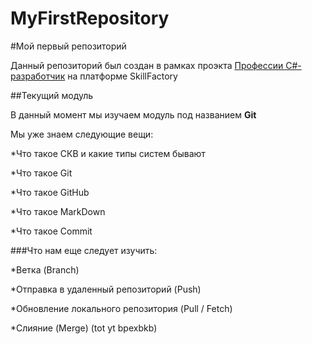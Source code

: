 # MyFirstRepository
#Мой первый репозиторий

Данный репозиторий был создан в рамках проэкта [Профессии C#-разработчик](https://skillfactory.ru/csharp) на платформе SkillFactory

##Текущий модуль

В данный момент мы изучаем модуль под названием **Git**

Мы уже знаем следующие вещи:

*Что такое СКВ и какие типы систем бывают

*Что такое Git

*Что такое GitHub

*Что такое MarkDown

*Что такое Commit

###Что нам еще следует изучить:

*Ветка (Branch)

*Отправка в удаленный репозиторий (Push)

*Обновление локального репозитория (Pull / Fetch)

*Слияние (Merge) (tot yt bpexbkb)